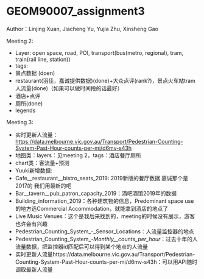 # GEOM90007_assignment3
Author：Linjing Xuan, Jiacheng Yu, Yujia Zhu, Xinsheng Gao

Meeting 2:
- Layer: open space, road, POI, transport(bus(metro, regional), tram, train(rail line, station))
- tags: 
-   景点数据 (doen)
-   restaurant(羽佳，嘉诚提供数据)(done)+大众点评(rank?)，景点火车站tram人流量(done)（如果可以做时间段的话最好）
-   酒店+点评
-   厕所(done)
- legends

Meeting 3: 
- 实时更新人流量：https://data.melbourne.vic.gov.au/Transport/Pedestrian-Counting-System-Past-Hour-counts-per-mi/d6mv-s43h
- 地图类：layers：见meeting 2，tags：酒店餐厅厕所
- chart类：客流量+预测
- Yuuki新增数据:
-   Cafe__restaurant__bistro_seats_2019: 2019新版的餐厅数据 嘉诚那个是2017的 我们用最新的吧
-   Bar__tavern__pub_patron_capacity_2019：酒吧酒馆2019年的数据
-   Building_information_2019：各种建筑物的信息，Predominant space use的地方选Commercial Accommodation，就能拿到酒店的地点了
-   Live Music Venues：这个是我后来找到的，meeting的时候没有展示，游客也许会有兴趣
-   Pedestrian_Counting_System_-_Sensor_Locations：人流量监控器的地点
-   Pedestrian_Counting_System_-_Monthly__counts_per_hour_：过去十年的人流量数据，把监控器id匹配后可以得到某个地点的人流量
-   实时更新人流量https://data.melbourne.vic.gov.au/Transport/Pedestrian-Counting-System-Past-Hour-counts-per-mi/d6mv-s43h：可以用API随时调取最新人流量